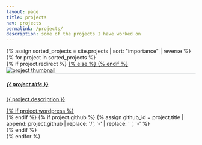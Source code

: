 ```yaml
---
layout: page
title: projects
nav: projects
permalink: /projects/
description: some of the projects I have worked on
---
```


<div id="projects" class="row mt-2 pt-3" style="overflow: visible !important;" data-masonry='{"percentPosition": true }'>
  {% assign sorted_projects = site.projects | sort: "importance" | reverse %}
  {% for project in sorted_projects %}
    <div class="col-12 col-sm-6 col-md-4">
      {% if project.redirect %}
        <a href="{{ project.redirect }}" target="_blank">
      {% else %}
        <a href="{{ project.url | prepend: site.baseurl | prepend: site.url }}">
      {% endif %}
        <div class="card hoverable mb-4 p-0" style="display: inline-block; overflow: visible !important;">
          <img class="card-img-top" src="{{ project.img | prepend: site.baseurl | prepend: site.url }}" alt="project thumbnail">
          <div class="card-body" style="border-top: 1px solid rgba(60, 72, 88, 0.2);">
            <h5 class="card-title text-lowercase">{{ project.title }}</h5>
            <p class="card-text">{{ project.description }}</p>
            <div class="row ml-1 mr-1 p-0">
              {% if project.wordpress %}
                <div class="mt-2 ml-n1 mr-2 p-0" data-toggle="tooltip" title="Blog Post">
                  <div class="project-icon mr-1">
                    <a href="{{ project.wordpress }}" target="_blank"><i class="fab fa-wordpress-simple wp-icon"></i></a>
                  </div>
                </div>
              {% endif %}
              {% if project.github %}
                {% assign github_id = project.title | append: project.github | replace: '/', '-' | replace: ' ', '-' %}
                <div class="mb-n4 mt-2 ml-n1 mr-2 p-0">
                  <div class="project-icon mr-1" data-toggle="tooltip" title="Code Repository">
                    <a href="https://github.com/{{ project.github }}" target="_blank"><i class="fab fa-github gh-icon"></i></a>
                  </div>
                  <span class="badge badge-danger badge-notify" data-toggle="tooltip" title="GitHub Stars">
                    <i class="fas fa-star"></i>
                    <span id="{{ github_id }}-stars"></span>
                  </span>
                </div>
              {% endif %}
            </div>
          </div>
        </div>
      </a>
    </div>
  {% endfor %}
</div>
